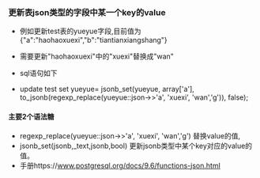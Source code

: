 ### 更新表json类型的字段中某一个key的value
+ 例如更新test表的yueyue字段,目前值为{"a":"haohaoxuexi","b":"tiantianxiangshang"}
+ 需要更新"haohaoxuexi"中的"xuexi"替换成"wan"

+ sql语句如下
+ update test set yueyue= jsonb_set(yueyue, array['a'], to_jsonb(regexp_replace(yueyue::json->>'a', 'xuexi', 'wan','g')), false);
#### 主要2个语法糖
+ regexp_replace(yueyue::json->>'a', 'xuexi', 'wan','g') 替换value的值,
+ jsonb_set(jsonb,_text,jsonb,bool) 更新jsonb类型中某个key对应的value的值。
+ 手册https://www.postgresql.org/docs/9.6/functions-json.html
